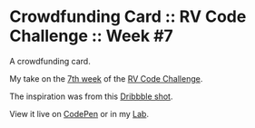 # Crowdfunding Card :: RV Code Challenge :: Week #7

A crowdfunding card.

My take on the [7th week](http://codepen.io/collection/AeJwKW/) of the [RV Code Challenge](http://codepen.io/team/RedVentures/post/weekly-code-challenge).

The inspiration was from this [Dribbble shot](https://dribbble.com/shots/2172700-Day-032-Crowdfunding-Card).

View it live on [CodePen](http://codepen.io/alexfislegend/pen/MaNaPr/) or in my [Lab](http://lab.islegend.com/challenge/crowdfunding-card/).
